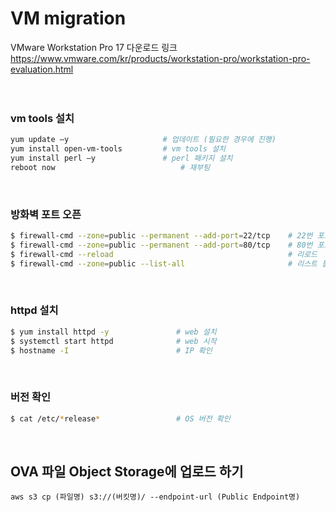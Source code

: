 <h1>VM migration</h1> 

VMware Workstation Pro 17 다운로드 링크</br>
https://www.vmware.com/kr/products/workstation-pro/workstation-pro-evaluation.html
</br>
</br>
</br>

<h3>vm tools 설치</h3>

```bash
yum update –y                     # 업데이트 (필요한 경우에 진행)
yum install open-vm-tools         # vm tools 설치
yum install perl –y               # perl 패키지 설치
reboot now                            # 재부팅
```
</br>

<h3>방화벽 포트 오픈</h3>

```bash
$ firewall-cmd --zone=public --permanent --add-port=22/tcp    # 22번 포트 오픈
$ firewall-cmd --zone=public --permanent --add-port=80/tcp    # 80번 포트 오픈
$ firewall-cmd --reload                                       # 리로드
$ firewall-cmd --zone=public --list-all                       # 리스트 불러오기
```
</br>

<h3>httpd 설치</h3>

```bash
$ yum install httpd -y               # web 설치
$ systemctl start httpd              # web 시작
$ hostname -I                        # IP 확인
```
</br>

<h3>버전 확인</h3>

```bash
$ cat /etc/*release*                 # OS 버전 확인
```
</br>

## OVA 파일 Object Storage에 업로드 하기

    aws s3 cp (파일명) s3://(버킷명)/ --endpoint-url (Public Endpoint명)
    
